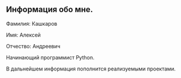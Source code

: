 ## Информация обо мне.

Фамилия: Кашкаров

Имя: Алексей

Отчество: Андреевич

Начинающий программист Python.

В дальнейшем информация пополнится реализуемыми проектами.

